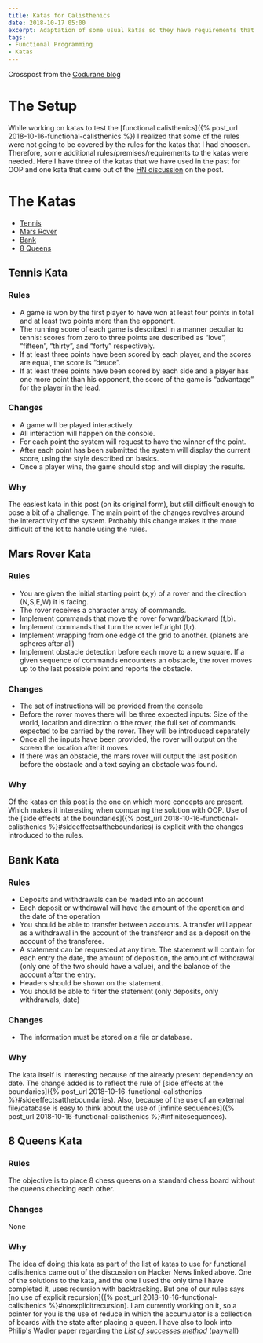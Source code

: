 ```yaml
---
title: Katas for Calisthenics
date: 2018-10-17 05:00
excerpt: Adaptation of some usual katas so they have requirements that need to be considered for the functional calisthenics
tags:
- Functional Programming
- Katas
---
```


Crosspost from the [Codurane blog](https://codurance.com/2017/11/16/katas-for-functional-calisthenics/)

# The Setup

While working on katas to test the [functional calisthenics]({% post_url 2018-10-16-functional-calisthenics %}) I realized that some of the rules were not going to be covered by the rules for the katas that I had choosen. Therefore, some additional rules/premises/requirements to the katas were needed. Here I have three of the katas that we have used in the past for OOP and one kata that came out of the [HN discussion](https://news.ycombinator.com/item?id=15507081) on the post.

# The Katas

 * [Tennis](#tenni-skata)
 * [Mars Rover](#mars-rover-kata)
 * [Bank](#bank-kata)
 * [8 Queens](#8-queens-kata)
 
## Tennis Kata
### Rules

- A game is won by the first player to have won at least four points in total and at least two points more than the opponent.
- The running score of each game is described in a manner peculiar to tennis: scores from zero to three points are described as “love”, “fifteen”, “thirty”, and “forty” respectively.
- If at least three points have been scored by each player, and the scores are equal, the score is “deuce”.
- If at least three points have been scored by each side and a player has one more point than his opponent, the score of the game is “advantage” for the player in the lead.

### Changes

- A game will be played interactively.
- All interaction will happen on the console.
- For each point the system will request to have the winner of the point.
- After each point has been submitted the system will display the current score, using the style described on basics.
- Once a player wins, the game should stop and will display the results.

### Why

The easiest kata in this post (on its original form), but still difficult enough to pose a bit of a challenge. The main point of the changes revolves around the interactivity of the system. Probably this change makes it the more difficult of the lot to handle using the rules.

## Mars Rover Kata
### Rules

- You are given the initial starting point (x,y) of a rover and the direction (N,S,E,W) it is facing.
- The rover receives a character array of commands.
- Implement commands that move the rover forward/backward (f,b).
- Implement commands that turn the rover left/right (l,r).
- Implement wrapping from one edge of the grid to another. (planets are spheres after all)
- Implement obstacle detection before each move to a new square. If a given sequence of commands encounters an obstacle, the rover moves up to the last possible point and reports the obstacle.

### Changes

- The set of instructions will be provided from the console
- Before the rover moves there will be three expected inputs: Size of the world, location and direction o fthe rover, the full set of commands expected to be carried by the rover. They will be introduced separately
- Once all the inputs have been provided, the rover will output on the screen the location after it moves
- If there was an obstacle, the mars rover will output the last position before the obstacle and a text saying an obstacle was found.

### Why

Of the katas on this post is the one on which more concepts are present. Which makes it interesting when comparing the solution with OOP. Use of the [side effects at the boundaries]({% post_url 2018-10-16-functional-calisthenics %}#sideeffectsattheboundaries) is explicit with the changes introduced to the rules.

## Bank Kata
### Rules

- Deposits and withdrawals can be maded into an account
- Each deposit or withdrawal will have the amount of the operation and the date of the operation
- You should be able to transfer between accounts. A transfer will appear as a withdrawal in the account of the transferor and as a deposit on the account of the transferee.
- A statement can be requested at any time. The statement will contain for each entry the date, the amount of deposition, the amount of withdrawal (only one of the two should have a value), and the balance of the account after the entry.
- Headers should be shown on the statement.
- You should be able to filter the statement (only deposits, only withdrawals, date)

### Changes

- The information must be stored on a file or database.

### Why

The kata itself is interesting because of the already present dependency on date. The change added is to reflect the rule of [side effects at the boundaries]({% post_url 2018-10-16-functional-calisthenics %}#sideeffectsattheboundaries). Also, because of the use of an external file/database is easy to think about the use of [infinite sequences]({% post_url 2018-10-16-functional-calisthenics %}#infinitesequences).

## 8 Queens Kata

### Rules

The objective is to place 8 chess queens on a standard chess board without the queens checking each other.

### Changes

None

### Why

The idea of doing this kata as part of the list of katas to use for functional calisthenics came out of the discussion on Hacker News linked above. One of the solutions to the kata, and the one I used the only time I have completed it, uses recursion with backtracking. But one of our rules says [no use of explicit recursion]({% post_url 2018-10-16-functional-calisthenics %}#noexplicitrecursion). I am currently working on it, so a pointer for you is the use of reduce in which the accumulator is a collection of boards with the state after placing a queen. I have also to look into Philip's Wadler paper regarding the [*List of successes method*](https://link.springer.com/chapter/10.1007/3-540-15975-4_33) (paywall)
